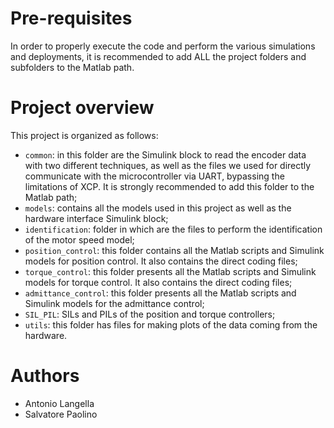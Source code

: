 # Pre-requisites
In order to properly execute the code and perform the various simulations and deployments, it is recommended to add ALL the project folders and subfolders to the Matlab path.

# Project overview
This project is organized as follows:
- `common`: in this folder are the Simulink block to read the encoder data with two different techniques, as well as the files we used for directly communicate with the microcontroller via UART, bypassing the limitations of XCP. It is strongly recommended to add this folder to the Matlab path;
- `models`: contains all the models used in this project as well as the hardware interface Simulink block;
- `identification`: folder in which are the files to perform the identification of the motor speed model;
- `position_control`: this folder contains all the Matlab scripts and Simulink models for position control. It also contains the direct coding files;
- `torque_control`: this folder presents all the Matlab scripts and Simulink models for torque control. It also contains the direct coding files;
- `admittance_control`: this folder presents all the Matlab scripts and Simulink models for the admittance control;
- `SIL_PIL`: SILs and PILs of the position and torque controllers;
- `utils`: this folder has files for making plots of the data coming from the hardware.

# Authors
- Antonio Langella
- Salvatore Paolino
